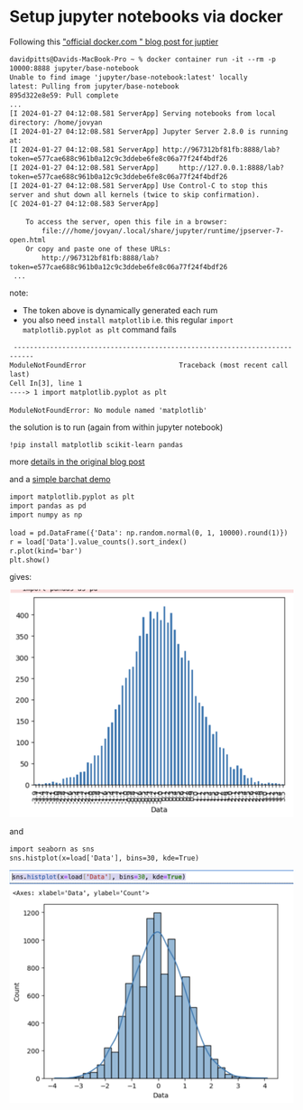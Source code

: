 #  Setup jupyter notebooks via docker

Following this ["official docker.com " blog post for juptier](https://www.docker.com/blog/supercharging-ai-ml-development-with-jupyterlab-and-docker/) 

```
davidpitts@Davids-MacBook-Pro ~ % docker container run -it --rm -p 10000:8888 jupyter/base-notebook
Unable to find image 'jupyter/base-notebook:latest' locally
latest: Pulling from jupyter/base-notebook
895d322e8e59: Pull complete
...
[I 2024-01-27 04:12:08.581 ServerApp] Serving notebooks from local directory: /home/jovyan
[I 2024-01-27 04:12:08.581 ServerApp] Jupyter Server 2.8.0 is running at:
[I 2024-01-27 04:12:08.581 ServerApp] http://967312bf81fb:8888/lab?token=e577cae688c961b0a12c9c3ddebe6fe8c06a77f24f4bdf26
[I 2024-01-27 04:12:08.581 ServerApp]     http://127.0.0.1:8888/lab?token=e577cae688c961b0a12c9c3ddebe6fe8c06a77f24f4bdf26
[I 2024-01-27 04:12:08.581 ServerApp] Use Control-C to stop this server and shut down all kernels (twice to skip confirmation).
[C 2024-01-27 04:12:08.583 ServerApp]

    To access the server, open this file in a browser:
        file:///home/jovyan/.local/share/jupyter/runtime/jpserver-7-open.html
    Or copy and paste one of these URLs:
        http://967312bf81fb:8888/lab?token=e577cae688c961b0a12c9c3ddebe6fe8c06a77f24f4bdf26
 ...
 ```

 note:
 * The token above is dynamically generated each rum
 * you also need `install matplotlib` i.e. this regular `import matplotlib.pyplot as plt` command fails

```
 ---------------------------------------------------------------------------
ModuleNotFoundError                       Traceback (most recent call last)
Cell In[3], line 1
----> 1 import matplotlib.pyplot as plt

ModuleNotFoundError: No module named 'matplotlib'
```
the solution is to run (again from within jupyter notebook)
```
!pip install matplotlib scikit-learn pandas
```
more [details in the original blog post](https://www.docker.com/blog/supercharging-ai-ml-development-with-jupyterlab-and-docker/)


 
and a [simple barchat demo](https://stackoverflow.com/questions/67755912/barchart-plot-and-display-issue-in-jupyter-notebook-when-using-matplotlib)

 ```
import matplotlib.pyplot as plt
import pandas as pd
import numpy as np

load = pd.DataFrame({'Data': np.random.normal(0, 1, 10000).round(1)})
r = load['Data'].value_counts().sort_index()
r.plot(kind='bar')
plt.show()
```

gives:

![simple normal dist](simple-normal-dist.png)


and

```
import seaborn as sns
sns.histplot(x=load['Data'], bins=30, kde=True)
```


![seaborn normal dist](seaborn-normal-dist.png)




